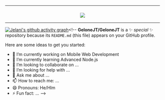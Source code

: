 <!-- ### Hi there 👋 -->
</h3>

---

<h3 align="center">
	<img src="https://github-readme-stats.vercel.app/api?username=GeloneJT&count_private=true&show_icons=true&hide=prs&include_all_commits=true&theme=dracula" />
</h3>

---
[![Jelani's github activity graph](https://activity-graph.herokuapp.com/graph?username=GeloneJT&bg_color=ffffff&color=4c689e&line=4c9e68&point=403d3d&area=true&hide_border=true)](https://github.com/ashutosh00710/github-readme-activity-graph)<!--
**GeloneJT/GeloneJT** is a ✨ _special_ ✨ repository because its `README.md` (this file) appears on your GitHub profile.

Here are some ideas to get you started:

- 🔭 I’m currently working on Mobile Web Development
- 🌱 I’m currently learning Advanced Node.js
- 👯 I’m looking to collaborate on ...
- 🤔 I’m looking for help with ...
- 💬 Ask me about ...
- 📫 How to reach me: ...
- 😄 Pronouns: He/HIm
- ⚡ Fun fact: ...
-->
